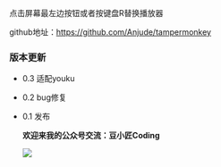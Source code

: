 点击屏幕最左边按钮或者按键盘R替换播放器

github地址：https://github.com/Anjude/tampermonkey



### 版本更新

- 0.3 适配youku

- 0.2 bug修复

- 0.1 发布

  **欢迎来我的公众号交流：豆小匠Coding**

  ![](https://gitee.com/anjude/public-resource/raw/md-img/20211118174212.jpeg)

